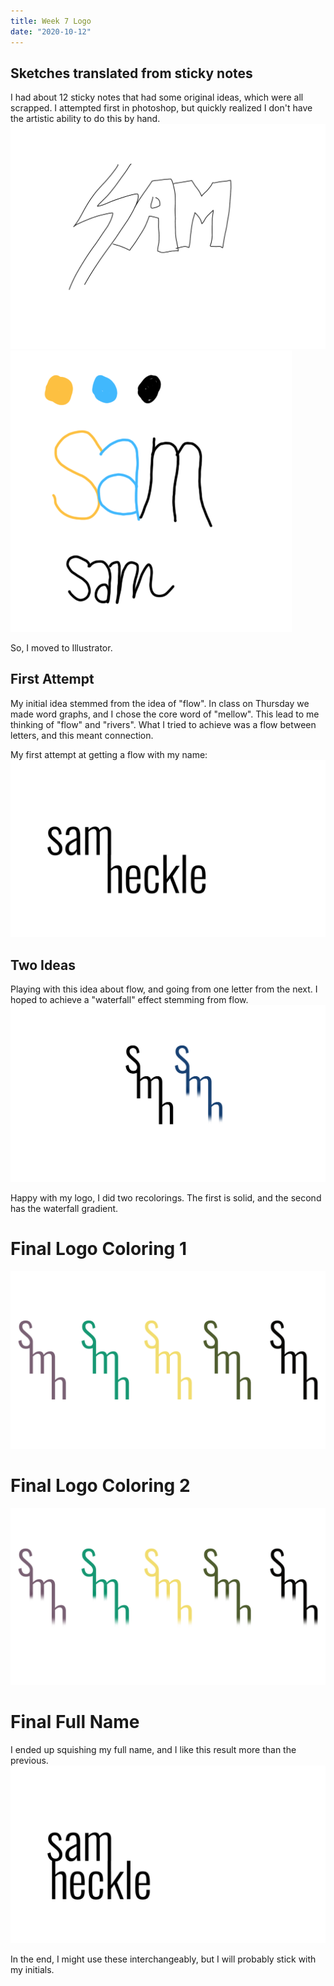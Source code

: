 ```yaml
---
title: Week 7 Logo
date: "2020-10-12"
---
```


## Sketches translated from sticky notes

I had about 12 sticky notes that had some original ideas, which were all scrapped. I attempted first in photoshop, but quickly realized I don't have the artistic ability to do this by hand.
![comp1](./week7/attempt1.png)
![comp1](./week7/attempt2.png)

So, I moved to Illustrator.

## First Attempt

My initial idea stemmed from the idea of "flow". In class on Thursday we made word graphs, and I chose the core word of "mellow". This lead to me thinking of "flow" and "rivers". What I tried to achieve was a flow between letters, and this meant connection. 

My first attempt at getting a flow with my name:
![comp1](./week7/1.png)

## Two Ideas

Playing with this idea about flow, and going from one letter from the next. I hoped to achieve a "waterfall" effect stemming from flow.
![comp1](./week7/2.png)


Happy with my logo, I did two recolorings. The first is solid, and the second has the waterfall gradient.
# Final Logo Coloring 1
![comp1](./week7/3.png)

# Final Logo Coloring 2
![comp1](./week7/4.png)

# Final Full Name
I ended up squishing my full name, and I like this result more than the previous. 
![comp1](./week7/5.png)

In the end, I might use these interchangeably, but I will probably stick with my initials.